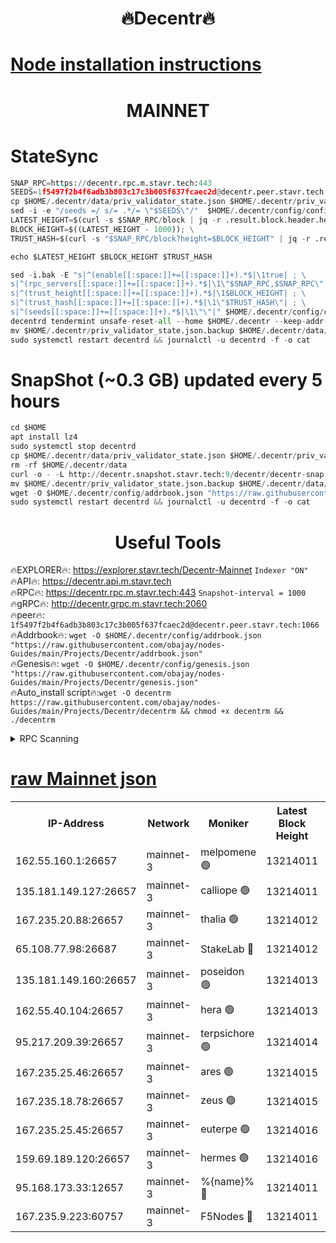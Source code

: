 <h1 align="center"> 🔥Decentr🔥</h1>

[Node installation instructions](https://github.com/obajay/nodes-Guides/tree/main/Projects/Decentr)
=
<h1 align="center"> MAINNET</h1>

# StateSync
```python
SNAP_RPC=https://decentr.rpc.m.stavr.tech:443
SEEDS=1f5497f2b4f6adb3b803c17c3b005f637fcaec2d@decentr.peer.stavr.tech:1066
cp $HOME/.decentr/data/priv_validator_state.json $HOME/.decentr/priv_validator_state.json.backup
sed -i -e "/seeds =/ s/= .*/= \"$SEEDS\"/"  $HOME/.decentr/config/config.toml
LATEST_HEIGHT=$(curl -s $SNAP_RPC/block | jq -r .result.block.header.height); \
BLOCK_HEIGHT=$((LATEST_HEIGHT - 1000)); \
TRUST_HASH=$(curl -s "$SNAP_RPC/block?height=$BLOCK_HEIGHT" | jq -r .result.block_id.hash)

echo $LATEST_HEIGHT $BLOCK_HEIGHT $TRUST_HASH

sed -i.bak -E "s|^(enable[[:space:]]+=[[:space:]]+).*$|\1true| ; \
s|^(rpc_servers[[:space:]]+=[[:space:]]+).*$|\1\"$SNAP_RPC,$SNAP_RPC\"| ; \
s|^(trust_height[[:space:]]+=[[:space:]]+).*$|\1$BLOCK_HEIGHT| ; \
s|^(trust_hash[[:space:]]+=[[:space:]]+).*$|\1\"$TRUST_HASH\"| ; \
s|^(seeds[[:space:]]+=[[:space:]]+).*$|\1\"\"|" $HOME/.decentr/config/config.toml
decentrd tendermint unsafe-reset-all --home $HOME/.decentr --keep-addr-book
mv $HOME/.decentr/priv_validator_state.json.backup $HOME/.decentr/data/priv_validator_state.json
sudo systemctl restart decentrd && journalctl -u decentrd -f -o cat
```
# SnapShot (~0.3 GB) updated every 5 hours
```python
cd $HOME
apt install lz4
sudo systemctl stop decentrd
cp $HOME/.decentr/data/priv_validator_state.json $HOME/.decentr/priv_validator_state.json.backup
rm -rf $HOME/.decentr/data
curl -o - -L http://decentr.snapshot.stavr.tech:9/decentr/decentr-snap.tar.lz4 | lz4 -c -d - | tar -x -C $HOME/.decentr --strip-components 2
mv $HOME/.decentr/priv_validator_state.json.backup $HOME/.decentr/data/priv_validator_state.json
wget -O $HOME/.decentr/config/addrbook.json "https://raw.githubusercontent.com/obajay/nodes-Guides/main/Projects/Decentr/addrbook.json"
sudo systemctl restart decentrd && journalctl -u decentrd -f -o cat
```

 <h1 align="center"> Useful Tools</h1>

🔥EXPLORER🔥:     https://explorer.stavr.tech/Decentr-Mainnet        `Indexer "ON"` \
🔥API🔥:          https://decentr.api.m.stavr.tech \
🔥RPC🔥:          https://decentr.rpc.m.stavr.tech:443              `Snapshot-interval = 1000` \
🔥gRPC🔥:         http://decentr.grpc.m.stavr.tech:2060 \
🔥peer🔥:         `1f5497f2b4f6adb3b803c17c3b005f637fcaec2d@decentr.peer.stavr.tech:1066` \
🔥Addrbook🔥:  `wget -O $HOME/.decentr/config/addrbook.json "https://raw.githubusercontent.com/obajay/nodes-Guides/main/Projects/Decentr/addrbook.json"` \
🔥Genesis🔥:  `wget -O $HOME/.decentr/config/genesis.json "https://raw.githubusercontent.com/obajay/nodes-Guides/main/Projects/Decentr/genesis.json"` \
🔥Auto_install script🔥:`wget -O decentrm https://raw.githubusercontent.com/obajay/nodes-Guides/main/Projects/Decentr/decentrm && chmod +x decentrm && ./decentrm`

<details>
<summary>RPC Scanning</summary>

<h2 align="center"> We scan nodes in real time every 4 hours. And we provide the final result of RPC endpoints.
We cannot influence the operation of these nodes in any way. </h2>


```python
If Voting Power is higher than 0 --> then the Node is a validator of the network and may be subject to attack and be a potential threat to the chain.
```
```python
We marked such validators with a red symbol
```

</details>

[raw Mainnet json](https://rpc-check.decentrm.stavr.tech/decentrm/rpc-decentrm-result.json)
=



<table><tr><th>IP-Address</th><th>Network</th><th>Moniker</th><th>Latest Block Height</th><th>Earliest Block Height</th><th>Catching Up</th><th>Tx Index</th><th>Voting Power</th><th>Scan Time</th></tr><tr><td>162.55.160.1:26657</td><td>mainnet-3</td><td>melpomene 🟢</td><td>13214011</td><td>1688950</td><td>False</td><td>on</td><td>0</td><td>2024-03-07T13:14:59.086182397UTC</td></tr><tr><td>135.181.149.127:26657</td><td>mainnet-3</td><td>calliope 🟢</td><td>13214011</td><td>1688950</td><td>False</td><td>on</td><td>0</td><td>2024-03-07T13:15:02.056162679UTC</td></tr><tr><td>167.235.20.88:26657</td><td>mainnet-3</td><td>thalia 🟢</td><td>13214012</td><td>1688950</td><td>False</td><td>on</td><td>0</td><td>2024-03-07T13:15:07.621987701UTC</td></tr><tr><td>65.108.77.98:26687</td><td>mainnet-3</td><td>StakeLab 🔴</td><td>13214012</td><td>1688950</td><td>False</td><td>on</td><td>5522035</td><td>2024-03-07T13:15:07.938244220UTC</td></tr><tr><td>135.181.149.160:26657</td><td>mainnet-3</td><td>poseidon 🟢</td><td>13214013</td><td>1688950</td><td>False</td><td>on</td><td>0</td><td>2024-03-07T13:15:12.329013661UTC</td></tr><tr><td>162.55.40.104:26657</td><td>mainnet-3</td><td>hera 🟢</td><td>13214013</td><td>1688950</td><td>False</td><td>on</td><td>0</td><td>2024-03-07T13:15:14.629237032UTC</td></tr><tr><td>95.217.209.39:26657</td><td>mainnet-3</td><td>terpsichore 🟢</td><td>13214014</td><td>1688950</td><td>False</td><td>on</td><td>0</td><td>2024-03-07T13:15:18.998839610UTC</td></tr><tr><td>167.235.25.46:26657</td><td>mainnet-3</td><td>ares 🟢</td><td>13214015</td><td>1688950</td><td>False</td><td>on</td><td>0</td><td>2024-03-07T13:15:23.286700664UTC</td></tr><tr><td>167.235.18.78:26657</td><td>mainnet-3</td><td>zeus 🟢</td><td>13214015</td><td>1688950</td><td>False</td><td>on</td><td>0</td><td>2024-03-07T13:15:25.535247427UTC</td></tr><tr><td>167.235.25.45:26657</td><td>mainnet-3</td><td>euterpe 🟢</td><td>13214016</td><td>1688950</td><td>False</td><td>on</td><td>0</td><td>2024-03-07T13:15:27.805670560UTC</td></tr><tr><td>159.69.189.120:26657</td><td>mainnet-3</td><td>hermes 🟢</td><td>13214016</td><td>1688950</td><td>False</td><td>on</td><td>0</td><td>2024-03-07T13:15:30.074166831UTC</td></tr><tr><td>95.168.173.33:12657</td><td>mainnet-3</td><td>%{name}% 🔴</td><td>13214011</td><td>8964001</td><td>False</td><td>on</td><td>4279693</td><td>2024-03-07T13:15:03.098089434UTC</td></tr><tr><td>167.235.9.223:60757</td><td>mainnet-3</td><td>F5Nodes 🔴</td><td>13214011</td><td>12380001</td><td>False</td><td>off</td><td>562</td><td>2024-03-07T13:15:03.336372483UTC</td></tr></table>
